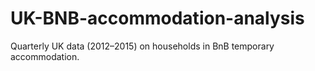 # UK-BNB-accommodation-analysis
Quarterly UK data (2012–2015) on households in BnB temporary accommodation.
